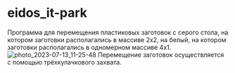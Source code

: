 # eidos_it-park
Программа для перемещения пластиковых заготовок с серого стола, на котором заготовки располагались в массиве 2х2, на белый, на котором заготовки располагались в одномерном массиве 4х1.
![photo_2023-07-13_11-25-48](https://github.com/belvasevg/eidos_it-park/assets/62217397/73746059-70ef-49c5-8a84-d6617be6ab98)
Перемещение заготовок осуществляется с помощью трёхкулачкового захвата.
